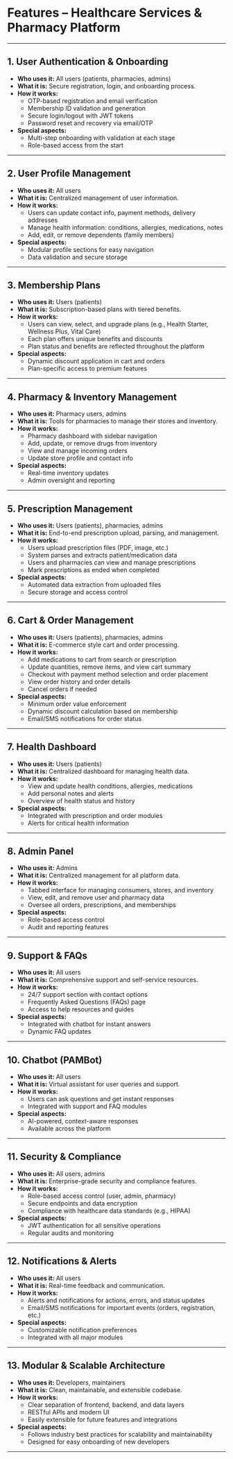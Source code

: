 # Features – Healthcare Services & Pharmacy Platform

---

## 1. User Authentication & Onboarding
- **Who uses it:** All users (patients, pharmacies, admins)
- **What it is:** Secure registration, login, and onboarding process.
- **How it works:**
  - OTP-based registration and email verification
  - Membership ID validation and generation
  - Secure login/logout with JWT tokens
  - Password reset and recovery via email/OTP
- **Special aspects:**
  - Multi-step onboarding with validation at each stage
  - Role-based access from the start

---

## 2. User Profile Management
- **Who uses it:** All users
- **What it is:** Centralized management of user information.
- **How it works:**
  - Users can update contact info, payment methods, delivery addresses
  - Manage health information: conditions, allergies, medications, notes
  - Add, edit, or remove dependents (family members)
- **Special aspects:**
  - Modular profile sections for easy navigation
  - Data validation and secure storage

---

## 3. Membership Plans
- **Who uses it:** Users (patients)
- **What it is:** Subscription-based plans with tiered benefits.
- **How it works:**
  - Users can view, select, and upgrade plans (e.g., Health Starter, Wellness Plus, Vital Care)
  - Each plan offers unique benefits and discounts
  - Plan status and benefits are reflected throughout the platform
- **Special aspects:**
  - Dynamic discount application in cart and orders
  - Plan-specific access to premium features

---

## 4. Pharmacy & Inventory Management
- **Who uses it:** Pharmacy users, admins
- **What it is:** Tools for pharmacies to manage their stores and inventory.
- **How it works:**
  - Pharmacy dashboard with sidebar navigation
  - Add, update, or remove drugs from inventory
  - View and manage incoming orders
  - Update store profile and contact info
- **Special aspects:**
  - Real-time inventory updates
  - Admin oversight and reporting

---

## 5. Prescription Management
- **Who uses it:** Users (patients), pharmacies, admins
- **What it is:** End-to-end prescription upload, parsing, and management.
- **How it works:**
  - Users upload prescription files (PDF, image, etc.)
  - System parses and extracts patient/medication data
  - Users and pharmacies can view and manage prescriptions
  - Mark prescriptions as ended when completed
- **Special aspects:**
  - Automated data extraction from uploaded files
  - Secure storage and access control

---

## 6. Cart & Order Management
- **Who uses it:** Users (patients), pharmacies, admins
- **What it is:** E-commerce style cart and order processing.
- **How it works:**
  - Add medications to cart from search or prescription
  - Update quantities, remove items, and view cart summary
  - Checkout with payment method selection and order placement
  - View order history and order details
  - Cancel orders if needed
- **Special aspects:**
  - Minimum order value enforcement
  - Dynamic discount calculation based on membership
  - Email/SMS notifications for order status

---

## 7. Health Dashboard
- **Who uses it:** Users (patients)
- **What it is:** Centralized dashboard for managing health data.
- **How it works:**
  - View and update health conditions, allergies, medications
  - Add personal notes and alerts
  - Overview of health status and history
- **Special aspects:**
  - Integrated with prescription and order modules
  - Alerts for critical health information

---

## 8. Admin Panel
- **Who uses it:** Admins
- **What it is:** Centralized management for all platform data.
- **How it works:**
  - Tabbed interface for managing consumers, stores, and inventory
  - View, edit, and remove user and pharmacy data
  - Oversee all orders, prescriptions, and memberships
- **Special aspects:**
  - Role-based access control
  - Audit and reporting features

---

## 9. Support & FAQs
- **Who uses it:** All users
- **What it is:** Comprehensive support and self-service resources.
- **How it works:**
  - 24/7 support section with contact options
  - Frequently Asked Questions (FAQs) page
  - Access to help resources and guides
- **Special aspects:**
  - Integrated with chatbot for instant answers
  - Dynamic FAQ updates

---

## 10. Chatbot (PAMBot)
- **Who uses it:** All users
- **What it is:** Virtual assistant for user queries and support.
- **How it works:**
  - Users can ask questions and get instant responses
  - Integrated with support and FAQ modules
- **Special aspects:**
  - AI-powered, context-aware responses
  - Available across the platform

---

## 11. Security & Compliance
- **Who uses it:** All users, admins
- **What it is:** Enterprise-grade security and compliance features.
- **How it works:**
  - Role-based access control (user, admin, pharmacy)
  - Secure endpoints and data encryption
  - Compliance with healthcare data standards (e.g., HIPAA)
- **Special aspects:**
  - JWT authentication for all sensitive operations
  - Regular audits and monitoring

---

## 12. Notifications & Alerts
- **Who uses it:** All users
- **What it is:** Real-time feedback and communication.
- **How it works:**
  - Alerts and notifications for actions, errors, and status updates
  - Email/SMS notifications for important events (orders, registration, etc.)
- **Special aspects:**
  - Customizable notification preferences
  - Integrated with all major modules

---

## 13. Modular & Scalable Architecture
- **Who uses it:** Developers, maintainers
- **What it is:** Clean, maintainable, and extensible codebase.
- **How it works:**
  - Clear separation of frontend, backend, and data layers
  - RESTful APIs and modern UI
  - Easily extensible for future features and integrations
- **Special aspects:**
  - Follows industry best practices for scalability and maintainability
  - Designed for easy onboarding of new developers

--- 